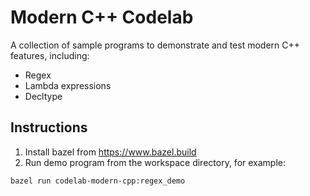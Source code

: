 # Modern C++ Codelab
A collection of sample programs to demonstrate and test modern C++ features, including:
*  Regex
*  Lambda expressions
*  Decltype

## Instructions
1. Install bazel from https://www.bazel.build
2. Run demo program from the workspace directory, for example:
```
bazel run codelab-modern-cpp:regex_demo
```
